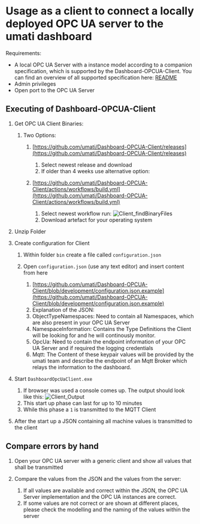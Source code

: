 # Usage as a client to connect a locally deployed OPC UA server to the umati dashboard

Requirements:

- A local OPC UA Server with a instance model according to a companion specification, which is supported by the Dashboard-OPCUA-Client. You can find an overview of all supported specification here: [README](https://github.com/umati/Dashboard-OPCUA-Client/blob/development/README.md)
- Admin privileges
- Open port to the OPC UA Server

## Executing of Dashboard-OPCUA-Client

1. Get OPC UA Client Binaries:

    1. Two Options:

        1. [https://github.com/umati/Dashboard-OPCUA-Client/releases](https://github.com/umati/Dashboard-OPCUA-Client/releases)

            1. Select newest release and download
            2. If older than 4 weeks use alternative option:

        2. [https://github.com/umati/Dashboard-OPCUA-Client/actions/workflows/build.yml](https://github.com/umati/Dashboard-OPCUA-Client/actions/workflows/build.yml)

            1. Select newest workflow run:
![Client_findBinaryFiles](https://user-images.githubusercontent.com/105195460/178679784-acf99801-94e2-44e0-a0b2-0a8378ffba05.png)
            2. Download artefact for your operating system

2. Unzip Folder
3. Create configuration for Client

    1. Within folder `bin` create a file called `configuration.json`
    2. Open `configuration.json` (use any text editor) and insert content from here

        1. [https://github.com/umati/Dashboard-OPCUA-Client/blob/development/configuration.json.example](https://github.com/umati/Dashboard-OPCUA-Client/blob/development/configuration.json.example)
        2. Explanation of the JSON:
          1. ObjectTypeNamespaces: Need to contain all Namespaces, which are also present in your OPC UA Server
          2. NamespaceInformation: Contains the Type Definitions the Client will be looking for and he will continously monitor.
          3. OpcUa: Need to contain the endpoint information of your OPC UA Server and if required the logging credentials
          4. Mqtt: The Content of these keypair values will be provided by the umati team and describe the endpoint of an Mqtt Broker which relays the information to the dashboard.

4. Start `DashboardOpcUaClient.exe`

    1. If browser was used a console comes up. The output should look like this:
![Client_Output](https://user-images.githubusercontent.com/105195460/178679686-8a3fc388-ef05-45cd-aeaf-da880036e526.png)
    2. This start up phase can last for up to 10 minutes
    3. While this phase a `1` is transmitted to the MQTT Client

5. After the start up a JSON containing all machine values is transmitted to the client

## Compare errors by hand

1. Open your OPC UA server with a generic client and show all values that shall be transmitted
2. Compare the values from the JSON and the values from the server:

    1. If all values are available and correct within the JSON, the OPC UA Server implementation and the OPC UA instances are correct.
    2. If some values are not correct or are shown at different places, please check the modelling and the naming of the values within the server
